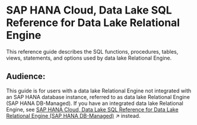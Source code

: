<!-- loio7b5bd4e8cdcb4593aba6f2895572b0a9 -->

# SAP HANA Cloud, Data Lake SQL Reference for Data Lake Relational Engine

This reference guide describes the SQL functions, procedures, tables, views, statements, and options used by data lake Relational Engine.



<a name="loio7b5bd4e8cdcb4593aba6f2895572b0a9__section_p1y_5jw_b4b"/>

## Audience:

This guide is for users with a data lake Relational Engine not integrated with an SAP HANA database instance, referred to as data lake Relational Engine \(SAP HANA DB-Managed\). If you have an integrated data lake Relational Engine, see [SAP HANA Cloud, Data Lake SQL Reference for Data Lake Relational Engine (SAP HANA DB-Managed)](https://help.sap.com/viewer/a898e08b84f21015969fa437e89860c8/2023_2_QRC/en-US/74814c5dca454066804e5670fa2fe4f5.html "This document provides reference information for SQL syntax unique to the data lake Relational Engine layer of SAP HANA database.") :arrow_upper_right: instead.


